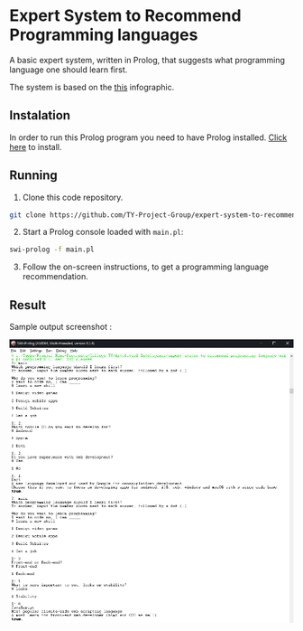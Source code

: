 # Expert System to Recommend Programming languages
A basic expert system, written in Prolog, that suggests what programming language one should learn first.

The system is based on the [this](https://drive.google.com/file/d/1yWKp7Tg-0NLQ14_R5jA4ao2kzlAufzEa/view?usp=sharing) infographic.

## Instalation

In order to run this Prolog program you need to have Prolog installed. [Click here](https://www.swi-prolog.org/download/stable) to install.

## Running
1. Clone this code repository.
```bash
git clone https://github.com/TY-Project-Group/expert-system-to-recommend-programming-language.git
```

2. Start a Prolog console loaded with `main.pl`:

```bash
swi-prolog -f main.pl
```

3. Follow the on-screen instructions, to get a programming language recommendation.

## Result

Sample output screenshot :

<img src="output_screenshot.png">

